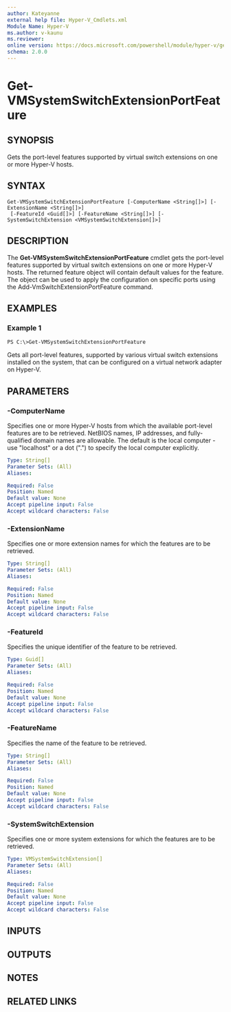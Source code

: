 ```yaml
---
author: Kateyanne
external help file: Hyper-V_Cmdlets.xml
Module Name: Hyper-V
ms.author: v-kaunu
ms.reviewer: 
online version: https://docs.microsoft.com/powershell/module/hyper-v/get-vmsystemswitchextensionportfeature?view=windowsserver2012-ps&wt.mc_id=ps-gethelp
schema: 2.0.0
---
```


# Get-VMSystemSwitchExtensionPortFeature

## SYNOPSIS
Gets the port-level features supported by virtual switch extensions on one or more Hyper-V hosts.

## SYNTAX

```
Get-VMSystemSwitchExtensionPortFeature [-ComputerName <String[]>] [-ExtensionName <String[]>]
 [-FeatureId <Guid[]>] [-FeatureName <String[]>] [-SystemSwitchExtension <VMSystemSwitchExtension[]>]
```

## DESCRIPTION
The **Get-VMSystemSwitchExtensionPortFeature** cmdlet gets the port-level features supported by virtual switch extensions on one or more Hyper-V hosts.
The returned feature object will contain default values for the feature.
The object can be used to apply the configuration on specific ports using the Add-VmSwitchExtensionPortFeature command.

## EXAMPLES

### Example 1
```
PS C:\>Get-VMSystemSwitchExtensionPortFeature
```

Gets all port-level features, supported by various virtual switch extensions installed on the system, that can be configured on a virtual network adapter on Hyper-V.

## PARAMETERS

### -ComputerName
Specifies one or more Hyper-V hosts from which the available port-level features are to be retrieved.
NetBIOS names, IP addresses, and fully-qualified domain names are allowable.
The default is the local computer - use "localhost" or a dot (".") to specify the local computer explicitly.

```yaml
Type: String[]
Parameter Sets: (All)
Aliases: 

Required: False
Position: Named
Default value: None
Accept pipeline input: False
Accept wildcard characters: False
```

### -ExtensionName
Specifies one or more extension names for which the features are to be retrieved.

```yaml
Type: String[]
Parameter Sets: (All)
Aliases: 

Required: False
Position: Named
Default value: None
Accept pipeline input: False
Accept wildcard characters: False
```

### -FeatureId
Specifies the unique identifier of the feature to be retrieved.

```yaml
Type: Guid[]
Parameter Sets: (All)
Aliases: 

Required: False
Position: Named
Default value: None
Accept pipeline input: False
Accept wildcard characters: False
```

### -FeatureName
Specifies the name of the feature to be retrieved.

```yaml
Type: String[]
Parameter Sets: (All)
Aliases: 

Required: False
Position: Named
Default value: None
Accept pipeline input: False
Accept wildcard characters: False
```

### -SystemSwitchExtension
Specifies one or more system extensions for which the features are to be retrieved.

```yaml
Type: VMSystemSwitchExtension[]
Parameter Sets: (All)
Aliases: 

Required: False
Position: Named
Default value: None
Accept pipeline input: False
Accept wildcard characters: False
```

## INPUTS

## OUTPUTS

## NOTES

## RELATED LINKS



